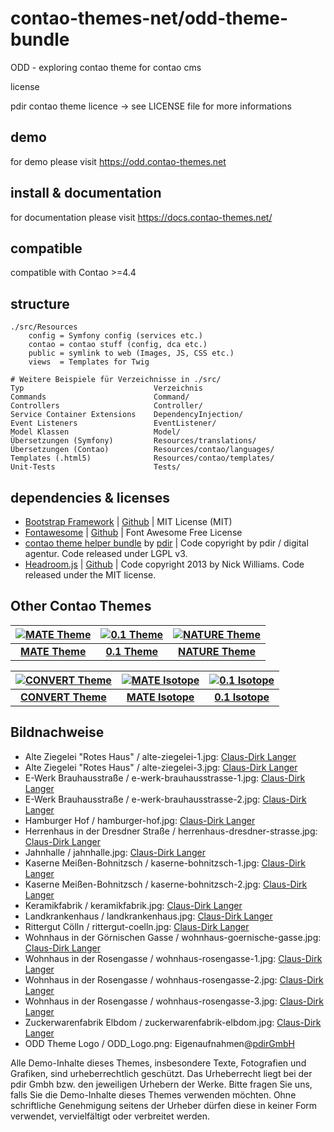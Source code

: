# contao-themes-net/odd-theme-bundle
ODD - exploring contao theme for contao cms

license

pdir contao theme licence -> see LICENSE file for more informations

## demo

for demo please visit https://odd.contao-themes.net

## install & documentation

for documentation please visit https://docs.contao-themes.net/

## compatible
compatible with Contao >=4.4

## structure

    ./src/Resources
        config = Symfony config (services etc.)
        contao = contao stuff (config, dca etc.)
        public = symlink to web (Images, JS, CSS etc.)
        views  = Templates for Twig

    # Weitere Beispiele für Verzeichnisse in ./src/
    Typ     	                    Verzeichnis
    Commands	                    Command/
    Controllers	                    Controller/
    Service Container Extensions	DependencyInjection/
    Event Listeners	                EventListener/
    Model Klassen	                Model/
    Übersetzungen (Symfony)	        Resources/translations/
    Übersetzungen (Contao)	        Resources/contao/languages/
    Templates (.html5)              Resources/contao/templates/
    Unit-Tests	                    Tests/


## dependencies & licenses

- [Bootstrap Framework](https://getbootstrap.com/) | [Github](https://github.com/twbs/bootstrap) | MIT License (MIT)
- [Fontawesome](https://fontawesome.com/) | [Github](https://github.com/FortAwesome/Font-Awesome) | Font Awesome Free License
- [contao theme helper bundle](https://github.com/pdir/contao-theme-helper-bundle) by [pdir](https://pdir.de/ "Webdesign für Dresden") | Code copyright by pdir / digital agentur. Code released under LGPL v3.
- [Headroom.js](http://wicky.nillia.ms/headroom.js/) | [Github](https://github.com/WickyNilliams/headroom.js) | Code copyright 2013 by Nick Williams. Code released under the MIT license.

## Other Contao Themes

| [![MATE Theme](https://contao-themes.net/files/contao-themes-net/screenshots/mate%20theme/mate_theme_green_670x670.png)](https://contao-themes.net/theme-detail/mate.html) | [![0.1 Theme](https://contao-themes.net/assets/images/3/0.1_Energy_saving_Contao_Theme_00-1e927a73.jpg)](https://contao-themes.net/theme-detail/zeroone.html) | [![NATURE Theme](https://contao-themes.net/assets/images/6/00_00_naturetheme-605a9391.jpg)](https://contao-themes.net/theme-detail/nature.html) |
|:---:|:---:|:---:|
| [**MATE Theme**](https://contao-themes.net/theme-detail/mate.html) | [**0.1 Theme**](https://contao-themes.net/theme-detail/zeroone.html) | [**NATURE Theme**](https://contao-themes.net/theme-detail/nature.html) |


| [![CONVERT Theme](https://contao-themes.net/assets/images/7/Convert_Selling_Contao_Theme_01-9c1306b6.png)](https://contao-themes.net/theme-detail/convert.html) | [![MATE Isotope](https://contao-themes.net/assets/images/a/01_mate-isotope-shop-theme_quadrat-afa8f36f.jpg)](https://contao-themes.net/theme-detail/mate-isotope.html) | [![0.1 Isotope](https://contao-themes.net/assets/images/5/0.1_Isotope_00-57e3b5b2.jpg)](https://contao-themes.net/theme-detail/zeroone-isotope.html) |
|:---:|:---:|:---:|
| [**CONVERT Theme**](https://contao-themes.net/theme-detail/convert.html) | [**MATE Isotope**](https://contao-themes.net/theme-detail/mate-isotope.html) | [**0.1 Isotope**](https://contao-themes.net/theme-detail/zeroone-isotope.html) |

## Bildnachweise

* Alte Ziegelei "Rotes Haus" / alte-ziegelei-1.jpg: [Claus-Dirk Langer](http://www.clausdirklanger.de/)
* Alte Ziegelei "Rotes Haus" / alte-ziegelei-3.jpg: [Claus-Dirk Langer](http://www.clausdirklanger.de/)
* E-Werk Brauhausstraße / e-werk-brauhausstrasse-1.jpg: [Claus-Dirk Langer](http://www.clausdirklanger.de/)
* E-Werk Brauhausstraße / e-werk-brauhausstrasse-2.jpg: [Claus-Dirk Langer](http://www.clausdirklanger.de/)
* Hamburger Hof / hamburger-hof.jpg: [Claus-Dirk Langer](http://www.clausdirklanger.de/)
* Herrenhaus in der Dresdner Straße / herrenhaus-dresdner-strasse.jpg: [Claus-Dirk Langer](http://www.clausdirklanger.de/)
* Jahnhalle / jahnhalle.jpg: [Claus-Dirk Langer](http://www.clausdirklanger.de/)
* Kaserne Meißen-Bohnitzsch / kaserne-bohnitzsch-1.jpg: [Claus-Dirk Langer](http://www.clausdirklanger.de/)
* Kaserne Meißen-Bohnitzsch / kaserne-bohnitzsch-2.jpg: [Claus-Dirk Langer](http://www.clausdirklanger.de/)
* Keramikfabrik / keramikfabrik.jpg: [Claus-Dirk Langer](http://www.clausdirklanger.de/)
* Landkrankenhaus / landkrankenhaus.jpg: [Claus-Dirk Langer](http://www.clausdirklanger.de/)
* Rittergut Cölln / rittergut-coelln.jpg: [Claus-Dirk Langer](http://www.clausdirklanger.de/)
* Wohnhaus in der Görnischen Gasse / wohnhaus-goernische-gasse.jpg: [Claus-Dirk Langer](http://www.clausdirklanger.de/)
* Wohnhaus in der Rosengasse / wohnhaus-rosengasse-1.jpg: [Claus-Dirk Langer](http://www.clausdirklanger.de/)
* Wohnhaus in der Rosengasse / wohnhaus-rosengasse-2.jpg: [Claus-Dirk Langer](http://www.clausdirklanger.de/)
* Wohnhaus in der Rosengasse / wohnhaus-rosengasse-3.jpg: [Claus-Dirk Langer](http://www.clausdirklanger.de/)
* Zuckerwarenfabrik Elbdom / zuckerwarenfabrik-elbdom.jpg: [Claus-Dirk Langer](http://www.clausdirklanger.de/)
* ODD Theme Logo / ODD_Logo.png: Eigenaufnahmen@[pdirGmbH](https://pdir.de/)

Alle Demo-Inhalte dieses Themes, insbesondere Texte, Fotografien und Grafiken, sind urheberrechtlich geschützt. Das Urheberrecht liegt bei der pdir Gmbh bzw. den jeweiligen Urhebern der Werke. Bitte fragen Sie uns, falls Sie die Demo-Inhalte dieses Themes verwenden möchten. Ohne schriftliche Genehmigung seitens der Urheber dürfen diese in keiner Form verwendet, vervielfältigt oder verbreitet werden.
